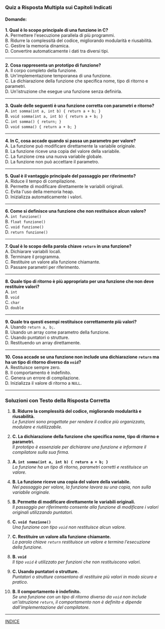 ### **Quiz a Risposta Multipla sui Capitoli Indicati**

#### **Domande:**

**1. Qual è lo scopo principale di una funzione in C?**  
A. Permettere l'esecuzione parallela di più programmi.  
B. Ridurre la complessità del codice, migliorando modularità e riusabilità.  
C. Gestire la memoria dinamica.  
D. Convertire automaticamente i dati tra diversi tipi.  

---

**2. Cosa rappresenta un prototipo di funzione?**  
A. Il corpo completo della funzione.  
B. Un'implementazione temporanea di una funzione.  
C. La dichiarazione della funzione che specifica nome, tipo di ritorno e parametri.  
D. Un'istruzione che esegue una funzione senza definirla.  

---

**3. Quale delle seguenti è una funzione corretta con parametri e ritorno?**  
A. `int somma(int a, int b) { return a + b; }`  
B. `void somma(int a, int b) { return a + b; }`  
C. `int somma() { return; }`  
D. `void somma() { return a + b; }`  

---

**4. In C, cosa accade quando si passa un parametro per valore?**  
A. La funzione può modificare direttamente la variabile originale.  
B. La funzione riceve una copia del valore della variabile.  
C. La funzione crea una nuova variabile globale.  
D. La funzione non può accettare il parametro.  

---

**5. Qual è il vantaggio principale del passaggio per riferimento?**  
A. Riduce il tempo di compilazione.  
B. Permette di modificare direttamente le variabili originali.  
C. Evita l'uso della memoria heap.  
D. Inizializza automaticamente i valori.  

---

**6. Come si definisce una funzione che non restituisce alcun valore?**  
A. `int funzione()`  
B. `float funzione()`  
C. `void funzione()`  
D. `return funzione()`  

---

**7. Qual è lo scopo della parola chiave `return` in una funzione?**  
A. Dichiarare variabili locali.  
B. Terminare il programma.  
C. Restituire un valore alla funzione chiamante.  
D. Passare parametri per riferimento.  

---

**8. Quale tipo di ritorno è più appropriato per una funzione che non deve restituire valori?**  
A. `int`  
B. `void`  
C. `char`  
D. `double`  

---

**9. Quale tra questi esempi restituisce correttamente più valori?**  
A. Usando `return a, b;`.  
B. Usando un array come parametro della funzione.  
C. Usando puntatori o strutture.  
D. Restituendo un array direttamente.  

---

**10. Cosa accade se una funzione non include una dichiarazione `return` ma ha un tipo di ritorno diverso da `void`?**  
A. Restituisce sempre zero.  
B. Il comportamento è indefinito.  
C. Genera un errore di compilazione.  
D. Inizializza il valore di ritorno a `NULL`.  

---

### **Soluzioni con Testo della Risposta Corretta**

1. **B. Ridurre la complessità del codice, migliorando modularità e riusabilità.**  
   _Le funzioni sono progettate per rendere il codice più organizzato, modulare e riutilizzabile._

2. **C. La dichiarazione della funzione che specifica nome, tipo di ritorno e parametri.**  
   _Il prototipo è essenziale per dichiarare una funzione e informare il compilatore sulla sua firma._

3. **A. `int somma(int a, int b) { return a + b; }`**  
   _La funzione ha un tipo di ritorno, parametri corretti e restituisce un valore._

4. **B. La funzione riceve una copia del valore della variabile.**  
   _Nel passaggio per valore, la funzione lavora su una copia, non sulla variabile originale._

5. **B. Permette di modificare direttamente le variabili originali.**  
   _Il passaggio per riferimento consente alla funzione di modificare i valori originali utilizzando puntatori._

6. **C. `void funzione()`**  
   _Una funzione con tipo `void` non restituisce alcun valore._

7. **C. Restituire un valore alla funzione chiamante.**  
   _La parola chiave `return` restituisce un valore e termina l'esecuzione della funzione._

8. **B. `void`**  
   _Il tipo `void` è utilizzato per funzioni che non restituiscono valori._

9. **C. Usando puntatori o strutture.**  
   _Puntatori o strutture consentono di restituire più valori in modo sicuro e pratico._

10. **B. Il comportamento è indefinito.**  
   _Se una funzione con un tipo di ritorno diverso da `void` non include un'istruzione `return`, il comportamento non è definito e dipende dall'implementazione del compilatore._

   
---

[INDICE](README.md)